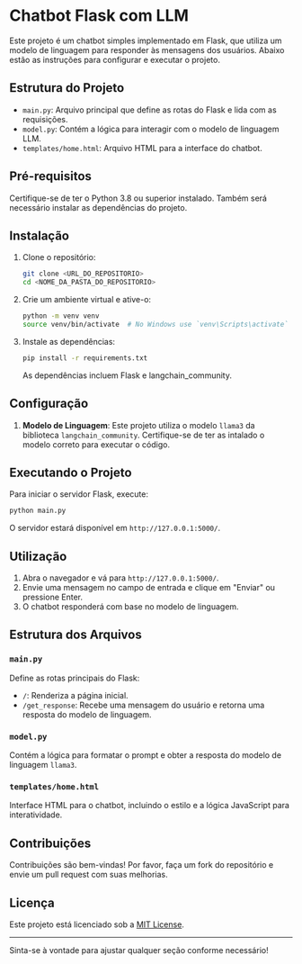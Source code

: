 # Chatbot Flask com LLM

Este projeto é um chatbot simples implementado em Flask, que utiliza um modelo de linguagem para responder às mensagens dos usuários. Abaixo estão as instruções para configurar e executar o projeto.

## Estrutura do Projeto

- `main.py`: Arquivo principal que define as rotas do Flask e lida com as requisições.
- `model.py`: Contém a lógica para interagir com o modelo de linguagem LLM.
- `templates/home.html`: Arquivo HTML para a interface do chatbot.

## Pré-requisitos

Certifique-se de ter o Python 3.8 ou superior instalado. Também será necessário instalar as dependências do projeto.

## Instalação

1. Clone o repositório:

   ```bash
   git clone <URL_DO_REPOSITORIO>
   cd <NOME_DA_PASTA_DO_REPOSITORIO>
   ```

2. Crie um ambiente virtual e ative-o:

   ```bash
   python -m venv venv
   source venv/bin/activate  # No Windows use `venv\Scripts\activate`
   ```

3. Instale as dependências:

   ```bash
   pip install -r requirements.txt
   ```

   As dependências incluem Flask e langchain_community.

## Configuração

1. **Modelo de Linguagem**: Este projeto utiliza o modelo `llama3` da biblioteca `langchain_community`. Certifique-se de ter as intalado o modelo correto para executar o código.

## Executando o Projeto

Para iniciar o servidor Flask, execute:

```bash
python main.py
```

O servidor estará disponível em `http://127.0.0.1:5000/`.

## Utilização

1. Abra o navegador e vá para `http://127.0.0.1:5000/`.
2. Envie uma mensagem no campo de entrada e clique em "Enviar" ou pressione Enter.
3. O chatbot responderá com base no modelo de linguagem.

## Estrutura dos Arquivos

### `main.py`

Define as rotas principais do Flask:

- `/`: Renderiza a página inicial.
- `/get_response`: Recebe uma mensagem do usuário e retorna uma resposta do modelo de linguagem.

### `model.py`

Contém a lógica para formatar o prompt e obter a resposta do modelo de linguagem `llama3`.

### `templates/home.html`

Interface HTML para o chatbot, incluindo o estilo e a lógica JavaScript para interatividade.

## Contribuições

Contribuições são bem-vindas! Por favor, faça um fork do repositório e envie um pull request com suas melhorias.

## Licença

Este projeto está licenciado sob a [MIT License](LICENSE).

---

Sinta-se à vontade para ajustar qualquer seção conforme necessário!